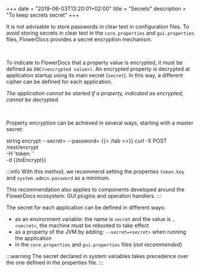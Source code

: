 +++
date = "2019-06-03T13:20:01+02:00"
title = "Secrets"
description = "To keep secrets secret"
+++

It is not advisable to store passwords in clear text in configuration files. To avoid storing secrets in clear text in the `core.properties` and `gui.properties` files, FlowerDocs provides a secret encryption mechanism. 

<br/>

To indicate to FlowerDocs that a property value is encrypted, it must be defined as `ENC(<encrypted value>)`. An encrypted property is decrypted at application startup using its main secret (`secret`). In this way, a different cipher can be defined for each application.

*The application cannot be started if a property, indicated as encrypted, cannot be decrypted.*

<br/>

Property encryption can be achieved in several ways, starting with a master secret: 

<clm> string encrypt --secret=<secret> --password=<property to encrypt>
{{< /tab >>}}
curl -X POST \
  <core>/rest/encrypt \
  -H 'token: <token>' \
  -d {{toEncrypt}}

:::info
With this method, we recommend setting the properties `token.key` and `system.admin.password` as a minimum.

This recommendation also applies to components developed around the FlowerDocs ecosystem: GUI plugins and operation handlers.
:::

The secret for each application can be defined in different ways: 

* as an environment variable: the name is `secret` and the value is `,<secret>`, the machine must be rebooted to take effect    
* as a property of the JVM by adding: `--secret=<secret>` when running the application
* in the `core.properties` and `gui.properties` files (*not recommended*) 



:::warning
The secret declared in system variables takes precedence over the one defined in the properties file.
:::